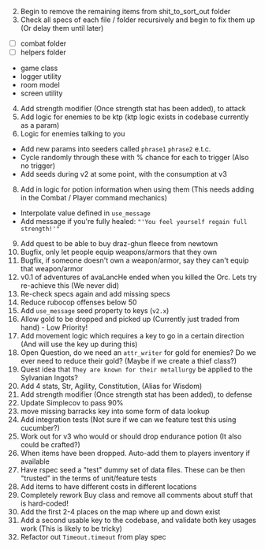 2) Begin to remove the remaining items from shit_to_sort_out folder
3) Check all specs of each file / folder recursively and begin to fix them up (Or delay them until later)
- [ ] combat folder
- [ ] helpers folder
- game class
- logger utility
- room model
- screen utility
4) Add strength modifier (Once strength stat has been added), to attack
5) Add logic for enemies to be ktp (ktp logic exists in codebase currently as a param)
7) Logic for enemies talking to you
  - Add new params into seeders called `phrase1` `phrase2` e.t.c.
  - Cycle randomly through these with % chance for each to trigger (Also no trigger)
  - Add seeds during v2 at some point, with the consumption at v3
8) Add in logic for potion information when using them (This needs adding in the Combat / Player command mechanics)
  - Interpolate value defined in `use_message`
  - Add message if you're fully healed: `"'You feel yourself regain full strength!'"`
9) Add quest to be able to buy draz-ghun fleece from newtown
10) Bugfix, only let people equip weapons/armors that they own
11) Bugfix, if someone doesn't own a weapon/armor, say they can't equip that weapon/armor
12) v0.1 of adventures of avaLancHe ended when you killed the Orc. Lets try re-achieve this (We never did)
13) Re-check specs again and add missing specs
14) Reduce rubocop offenses below 50
15) Add `use_message` seed property to keys (`v2.x`)
16) Allow gold to be dropped and picked up (Currently just traded from hand) - Low Priority!
17) Add movement logic which requires a key to go in a certain direction (And will use the key up during this)
25) Open Question, do we need an `attr_writer` for gold for enemies? Do we ever need to reduce their gold? (Maybe if we create a thief class?)
26) Quest idea that `They are known for their metallurgy` be applied to the Sylvanian Ingots?
27) Add 4 stats, Str, Agility, Constitution, (Alias for Wisdom)
28) Add strength modifier (Once strength stat has been added), to defense
29) Update Simplecov to pass 90%
30) move missing barracks key into some form of data lookup
33) Add integration tests (Not sure if we can we feature test this using cucumber?)
37) Work out for v3 who would or should drop endurance potion (It also could be crafted?)
38) When items have been dropped. Auto-add them to players inventory if available
40) Have rspec seed a "test" dummy set of data files. These can be then "trusted" in the terms of unit/feature tests
41) Add items to have different costs in different locations
42) Completely rework Buy class and remove all comments about stuff that is hard-coded!
43) Add the first 2-4 places on the map where up and down exist
44) Add a second usable key to the codebase, and validate both key usages work (This is likely to be tricky)
45) Refactor out `Timeout.timeout` from play spec
